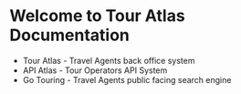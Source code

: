 # Welcome to Tour Atlas Documentation

- Tour Atlas - Travel Agents back office system
- API Atlas - Tour Operators API System
- Go Touring - Travel Agents public facing search engine

